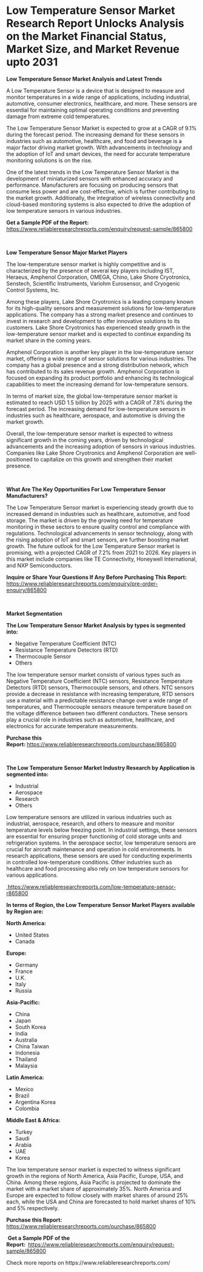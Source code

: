 <p><h1>Low Temperature Sensor Market Research Report Unlocks Analysis on the Market Financial Status, Market Size, and Market Revenue upto 2031</h1></p><p><strong>Low Temperature Sensor Market Analysis and Latest Trends</strong></p>
<p><p>A Low Temperature Sensor is a device that is designed to measure and monitor temperatures in a wide range of applications, including industrial, automotive, consumer electronics, healthcare, and more. These sensors are essential for maintaining optimal operating conditions and preventing damage from extreme cold temperatures.</p><p>The Low Temperature Sensor Market is expected to grow at a CAGR of 9.1% during the forecast period. The increasing demand for these sensors in industries such as automotive, healthcare, and food and beverage is a major factor driving market growth. With advancements in technology and the adoption of IoT and smart devices, the need for accurate temperature monitoring solutions is on the rise.</p><p>One of the latest trends in the Low Temperature Sensor Market is the development of miniaturized sensors with enhanced accuracy and performance. Manufacturers are focusing on producing sensors that consume less power and are cost-effective, which is further contributing to the market growth. Additionally, the integration of wireless connectivity and cloud-based monitoring systems is also expected to drive the adoption of low temperature sensors in various industries.</p></p>
<p><strong>Get a Sample PDF of the Report:&nbsp;</strong> <a href="https://www.reliableresearchreports.com/enquiry/request-sample/865800">https://www.reliableresearchreports.com/enquiry/request-sample/865800</a></p>
<p>&nbsp;</p>
<p><strong>Low Temperature Sensor Major Market Players</strong></p>
<p><p>The low-temperature sensor market is highly competitive and is characterized by the presence of several key players including IST, Heraeus, Amphenol Corporation, OMEGA, Chino, Lake Shore Cryotronics, Senstech, Scientific Instruments, Variohm Eurosensor, and Cryogenic Control Systems, Inc.</p><p>Among these players, Lake Shore Cryotronics is a leading company known for its high-quality sensors and measurement solutions for low-temperature applications. The company has a strong market presence and continues to invest in research and development to offer innovative solutions to its customers. Lake Shore Cryotronics has experienced steady growth in the low-temperature sensor market and is expected to continue expanding its market share in the coming years.</p><p>Amphenol Corporation is another key player in the low-temperature sensor market, offering a wide range of sensor solutions for various industries. The company has a global presence and a strong distribution network, which has contributed to its sales revenue growth. Amphenol Corporation is focused on expanding its product portfolio and enhancing its technological capabilities to meet the increasing demand for low-temperature sensors.</p><p>In terms of market size, the global low-temperature sensor market is estimated to reach USD 1.5 billion by 2025 with a CAGR of 7.8% during the forecast period. The increasing demand for low-temperature sensors in industries such as healthcare, aerospace, and automotive is driving the market growth.</p><p>Overall, the low-temperature sensor market is expected to witness significant growth in the coming years, driven by technological advancements and the increasing adoption of sensors in various industries. Companies like Lake Shore Cryotronics and Amphenol Corporation are well-positioned to capitalize on this growth and strengthen their market presence.</p></p>
<p>&nbsp;</p>
<p><strong>What Are The Key Opportunities For Low Temperature Sensor Manufacturers?</strong></p>
<p><p>The Low Temperature Sensor market is experiencing steady growth due to increased demand in industries such as healthcare, automotive, and food storage. The market is driven by the growing need for temperature monitoring in these sectors to ensure quality control and compliance with regulations. Technological advancements in sensor technology, along with the rising adoption of IoT and smart sensors, are further boosting market growth. The future outlook for the Low Temperature Sensor market is promising, with a projected CAGR of 7.2% from 2021 to 2026. Key players in this market include companies like TE Connectivity, Honeywell International, and NXP Semiconductors.</p></p>
<p><strong>Inquire or Share Your Questions If Any Before Purchasing This Report:</strong> <a href="https://www.reliableresearchreports.com/enquiry/pre-order-enquiry/865800">https://www.reliableresearchreports.com/enquiry/pre-order-enquiry/865800</a></p>
<p>&nbsp;</p>
<p><strong>Market Segmentation</strong></p>
<p><strong>The Low Temperature Sensor Market Analysis by types is segmented into:</strong></p>
<p><ul><li>Negative Temperature Coefficient (NTC)</li><li>Resistance Temperature Detectors (RTD)</li><li>Thermocouple Sensor</li><li>Others</li></ul></p>
<p><p>The low temperature sensor market consists of various types such as Negative Temperature Coefficient (NTC) sensors, Resistance Temperature Detectors (RTD) sensors, Thermocouple sensors, and others. NTC sensors provide a decrease in resistance with increasing temperature, RTD sensors use a material with a predictable resistance change over a wide range of temperatures, and Thermocouple sensors measure temperature based on the voltage difference between two different conductors. These sensors play a crucial role in industries such as automotive, healthcare, and electronics for accurate temperature measurements.</p></p>
<p><strong>Purchase this Report:&nbsp;</strong><a href="https://www.reliableresearchreports.com/purchase/865800">https://www.reliableresearchreports.com/purchase/865800</a></p>
<p>&nbsp;</p>
<p><strong>The Low Temperature Sensor Market Industry Research by Application is segmented into:</strong></p>
<p><ul><li>Industrial</li><li>Aerospace</li><li>Research</li><li>Others</li></ul></p>
<p><p>Low temperature sensors are utilized in various industries such as industrial, aerospace, research, and others to measure and monitor temperature levels below freezing point. In industrial settings, these sensors are essential for ensuring proper functioning of cold storage units and refrigeration systems. In the aerospace sector, low temperature sensors are crucial for aircraft maintenance and operation in cold environments. In research applications, these sensors are used for conducting experiments in controlled low-temperature conditions. Other industries such as healthcare and food processing also rely on low temperature sensors for various applications.</p></p>
<p><a href="https://www.reliableresearchreports.com/low-temperature-sensor-r865800">&nbsp;https://www.reliableresearchreports.com/low-temperature-sensor-r865800</a></p>
<p><strong>In terms of Region, the Low Temperature Sensor Market Players available by Region are:</strong></p>
<p>
    <p> <strong> North America: </strong>
        <ul>
            <li>United States</li>
            <li>Canada</li>
        </ul>
        </p> 
    <p> <strong> Europe: </strong>
        <ul>
            <li>Germany</li>
            <li>France</li>
            <li>U.K.</li>
            <li>Italy</li>
            <li>Russia</li>
        </ul>
        </p> 
    <p> <strong> Asia-Pacific: </strong>
        <ul>
            <li>China</li>
            <li>Japan</li>
            <li>South Korea</li>
            <li>India</li>
            <li>Australia</li>
            <li>China Taiwan</li>
            <li>Indonesia</li>
            <li>Thailand</li>
            <li>Malaysia</li>
        </ul>
        </p> 
    <p> <strong> Latin America: </strong>
        <ul>
            <li>Mexico</li>
            <li>Brazil</li>
            <li>Argentina Korea</li>
            <li>Colombia</li>
        </ul>
        </p> 
    <p> <strong> Middle East & Africa: </strong>
        <ul>
            <li>Turkey</li>
            <li>Saudi</li>
            <li>Arabia</li>
            <li>UAE</li>
            <li>Korea</li>
        </ul>
    </p>
    </p>
<p><p>The low temperature sensor market is expected to witness significant growth in the regions of North America, Asia Pacific, Europe, USA, and China. Among these regions, Asia Pacific is projected to dominate the market with a market share of approximately 35%. North America and Europe are expected to follow closely with market shares of around 25% each, while the USA and China are forecasted to hold market shares of 10% and 5% respectively.</p></p>
<p><strong>Purchase this Report: </strong><a href="https://www.reliableresearchreports.com/purchase/865800">https://www.reliableresearchreports.com/purchase/865800</a></p>
<p>&nbsp;<strong>Get a Sample PDF of the Report:&nbsp;&nbsp;</strong><a href="https://www.reliableresearchreports.com/enquiry/request-sample/865800">https://www.reliableresearchreports.com/enquiry/request-sample/865800</a></p>
<p><strong></strong></p>
<p>Check more reports on https://www.reliableresearchreports.com/</p>